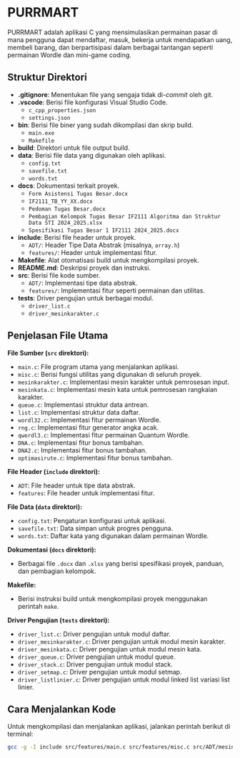﻿# PURRMART

PURRMART adalah aplikasi C yang mensimulasikan permainan pasar di mana pengguna dapat mendaftar, masuk, bekerja untuk mendapatkan uang, membeli barang, dan berpartisipasi dalam berbagai tantangan seperti permainan Wordle dan mini-game coding.

## Struktur Direktori

- **.gitignore**: Menentukan file yang sengaja tidak di-_commit_ oleh git.
- **.vscode**: Berisi file konfigurasi Visual Studio Code.
  - `c_cpp_properties.json`
  - `settings.json`
- **bin**: Berisi file biner yang sudah dikompilasi dan skrip build.
  - `main.exe`
  - `Makefile`
- **build**: Direktori untuk file output build.
- **data**: Berisi file data yang digunakan oleh aplikasi.
  - `config.txt`
  - `savefile.txt`
  - `words.txt`
- **docs**: Dokumentasi terkait proyek.
  - `Form Asistensi Tugas Besar.docx`
  - `IF2111_TB_YY_XX.docx`
  - `Pedoman Tugas Besar.docx`
  - `Pembagian Kelompok Tugas Besar IF2111 Algoritma dan Struktur Data STI 2024_2025.xlsx`
  - `Spesifikasi Tugas Besar 1 IF2111 2024_2025.docx`
- **include**: Berisi file header untuk proyek.
  - `ADT/`: Header Tipe Data Abstrak (misalnya, `array.h`)
  - `features/`: Header untuk implementasi fitur.
- **Makefile**: Alat otomatisasi build untuk mengkompilasi proyek.
- **README.md**: Deskripsi proyek dan instruksi.
- **src**: Berisi file kode sumber.
  - `ADT/`: Implementasi tipe data abstrak.
  - `features/`: Implementasi fitur seperti permainan dan utilitas.
- **tests**: Driver pengujian untuk berbagai modul.
  - `driver_list.c`
  - `driver_mesinkarakter.c`

## Penjelasan File Utama

**File Sumber (`src` direktori):**

- `main.c`: File program utama yang menjalankan aplikasi.
- `misc.c`: Berisi fungsi utilitas yang digunakan di seluruh proyek.
- `mesinkarakter.c`: Implementasi mesin karakter untuk pemrosesan input.
- `mesinkata.c`: Implementasi mesin kata untuk pemrosesan rangkaian karakter.
- `queue.c`: Implementasi struktur data antrean.
- `list.c`: Implementasi struktur data daftar.
- `wordl32.c`: Implementasi fitur permainan Wordle.
- `rng.c`: Implementasi fitur generator angka acak.
- `qwordl3.c`: Implementasi fitur permainan Quantum Wordle.
- `DNA.c`: Implementasi fitur bonus tambahan.
- `DNA2.c`: Implementasi fitur bonus tambahan.
- `optimasirute.c`: Implementasi fitur bonus tambahan.

**File Header (`include` direktori):**

- `ADT`: File header untuk tipe data abstrak.
- `features`: File header untuk implementasi fitur.

**File Data (`data` direktori):**

- `config.txt`: Pengaturan konfigurasi untuk aplikasi.
- `savefile.txt`: Data simpan untuk progres pengguna.
- `words.txt`: Daftar kata yang digunakan dalam permainan Wordle.

**Dokumentasi (`docs` direktori):**

- Berbagai file `.docx` dan `.xlsx` yang berisi spesifikasi proyek, panduan, dan pembagian kelompok.

**Makefile:**

- Berisi instruksi build untuk mengkompilasi proyek menggunakan perintah `make`.

**Driver Pengujian (`tests` direktori):**

- `driver_list.c`: Driver pengujian untuk modul daftar.
- `driver_mesinkarakter.c`: Driver pengujian untuk modul mesin karakter.
- `driver_mesinkata.c`: Driver pengujian untuk modul mesin kata.
- `driver_queue.c`: Driver pengujian untuk modul queue.
- `driver_stack.c`: Driver pengujian untuk modul stack.
- `driver_setmap.c`: Driver pengujian untuk modul setmap.
- `driver_listlinier.c`: Driver pengujian untuk modul linked list variasi list linier.

## Cara Menjalankan Kode

Untuk mengkompilasi dan menjalankan aplikasi, jalankan perintah berikut di terminal:

```bash
gcc -g -I include src/features/main.c src/features/misc.c src/ADT/mesinkarakter.c src/ADT/mesinkata.c src/ADT/queue.c  src/features/wordl32.c src/features/rng.c src/features/qwordl3.c src/ADT/stack.c src/ADT/listlinier.c src/ADT/setmap.c src/features/DNA.c src/features/work.c src/features/history.c src/features/DNA2.c src/features/optimasirute.c -o main 
